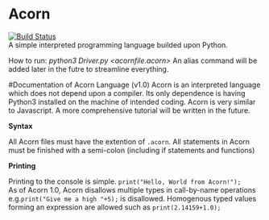 # Acorn
[![Build Status](https://travis-ci.org/mita4829/Acorn.svg?branch=master)](https://travis-ci.org/mita4829/Acorn)
<br/>A simple interpreted programming language builded upon Python. 

How to run: <i>python3 Driver.py \<acornfile.acorn\> </i> An alias command will be added later in the futre to streamline everything. 

#Documentation of Acorn Language (v1.0)
Acorn is an interpreted language which does not depend upon a compiler. Its only dependence is having Python3 installed on the machine of intended coding. Acorn is very similar to Javascript. A more comprehensive tutorial will be written in the future. 

<b>Syntax</b>
<p>All Acorn files must have the extention of <code>.acorn</code>. All statements in Acorn must be finished with a semi-colon (including if statements and functions)</p>

<b>Printing</b>
<p>Printing to the console is simple. <code>print("Hello, World from Acorn!");</code><br>As of Acorn 1.0, Acorn disallows multiple types in call-by-name operations e.g.<code>print("Give me a high "+5);</code> is disallowed. Homogenous typed values forming an expression are allowed such as <code>print(2.14159+1.0);</code></p> 
